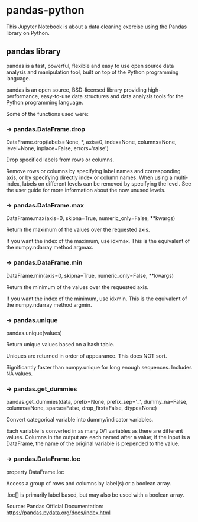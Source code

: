 # pandas-python
This Jupyter Notebook is about a data cleaning exercise using the Pandas library on Python.

## pandas library

pandas is a fast, powerful, flexible and easy to use open source data analysis and manipulation tool,
built on top of the Python programming language.

pandas is an open source, BSD-licensed library providing high-performance, easy-to-use data structures and data analysis tools for the Python programming language.

Some of the functions used were:

### -> pandas.DataFrame.drop
DataFrame.drop(labels=None, *, axis=0, index=None, columns=None, level=None, inplace=False, errors='raise')

Drop specified labels from rows or columns.

Remove rows or columns by specifying label names and corresponding axis, or by specifying directly index or column names. When using a multi-index, labels on different levels can be removed by specifying the level. See the user guide for more information about the now unused levels.

### -> pandas.DataFrame.max
DataFrame.max(axis=0, skipna=True, numeric_only=False, **kwargs)

Return the maximum of the values over the requested axis.

If you want the index of the maximum, use idxmax. This is the equivalent of the numpy.ndarray method argmax.

### -> pandas.DataFrame.min
DataFrame.min(axis=0, skipna=True, numeric_only=False, **kwargs)

Return the minimum of the values over the requested axis.

If you want the index of the minimum, use idxmin. This is the equivalent of the numpy.ndarray method argmin.

### -> pandas.unique
pandas.unique(values)

Return unique values based on a hash table.

Uniques are returned in order of appearance. This does NOT sort.

Significantly faster than numpy.unique for long enough sequences. Includes NA values.

### -> pandas.get_dummies
pandas.get_dummies(data, prefix=None, prefix_sep='_', dummy_na=False, columns=None, sparse=False, drop_first=False, dtype=None)

Convert categorical variable into dummy/indicator variables.

Each variable is converted in as many 0/1 variables as there are different values. Columns in the output are each named after a value; if the input is a DataFrame, the name of the original variable is prepended to the value.

### -> pandas.DataFrame.loc
property DataFrame.loc

Access a group of rows and columns by label(s) or a boolean array.

.loc[] is primarily label based, but may also be used with a boolean array.

Source:
Pandas Official Documentation: 
https://pandas.pydata.org/docs/index.html

